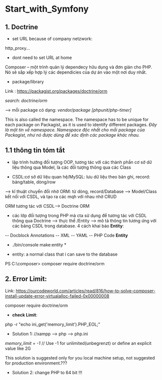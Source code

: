 # Start_with_Symfony
## 1. Doctrine
- set URL because of company netzwork:

http_proxy...

- dont need to set URL at home


Composer – một trình quản lý dependecy hữu dụng và đơn giản cho PHP. Nó sẽ sắp xếp hợp lý các dependicies của dự án vào một nơi duy nhất.

- package/library

Link : https://packagist.org/packages/doctrine/orm

*search: doctrine/orm*

-->  mỗi package có dạng: *vendor/package [phpunit/php-timer]*

This is also called the namespace. The namespace has to be unique for each package on Packagist, as it is used to identify different packages. *Đây là một tin về namespace. Namespace độc nhất cho mỗi package của Packagist, như nó được dùng để xác định các package khác nhau.*

## 1.1 **thông tin tóm tắt**

- lập trình hướng đối tượng OOP, tương tác với các thành phần cơ sở dữ liệu thông qua Model, là các đối tượng thông qua các Class

- CSDL:cơ sở dữ liệu quan hệ/MySQL: lưu dữ liệu theo bản ghi, record: bảng/table, dòng/row

--> kĩ thuật chuyển đổi nhờ ORM: từ dòng, record/Database --> Model/Class kết nối với CSDL, và tạo ra các mqh với nhau nhờ CRUD

ORM tương tác với CSDL--> Doctrine ORM
- các lớp đối tượng trong PHP mà cta sử dụng để tương tác với CSDL thông qua Doctrine --> thực thể /Entity --> mô tả thông tin tương ứng với các bảng CSDL trong database. 4 cách khai báo **Entity**:

-- Docblock Annotations
-- XML
-- YAML
-- PHP Code
**Entity**

* ./bin/console make:entity *

- entity: a normal class that i can save to the database


PS C:\composer> composer require doctrine/orm

## 2. Error Limit: 
Link: https://ourcodeworld.com/articles/read/816/how-to-solve-composer-install-update-error-virtualalloc-failed-0x00000008

 composer require doctrine/orm
 
- **check Limit**: 

php -r "echo ini_get('memory_limit').PHP_EOL;" 

- Solution 1:
//xampp --> php --> php.ini 


*memory_limit = -1* // Use -1 for unlimited(unbegrenzt) or define an explicit value like 2G 

This solution is suggested only for you local machine setup, not suggested for production environment.???
- Solution 2: change PHP to 64 bit !!!






